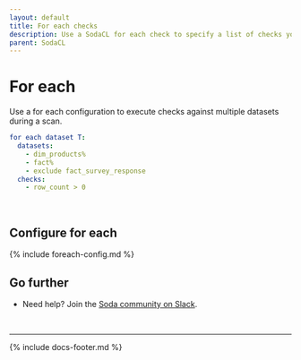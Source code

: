 ```yaml
---
layout: default
title: For each checks
description: Use a SodaCL for each check to specify a list of checks you wish to execute on a multiple datasets. 
parent: SodaCL
---
```


# For each 

Use a for each configuration to execute checks against multiple datasets during a scan.

```yaml
for each dataset T:
  datasets:
    - dim_products%
    - fact%
    - exclude fact_survey_response
  checks:
    - row_count > 0
```

<br />

## Configure for each

{% include foreach-config.md %}



## Go further

* Need help? Join the <a href="http://community.soda.io/slack" target="_blank"> Soda community on Slack</a>.
<br />

---
{% include docs-footer.md %}

